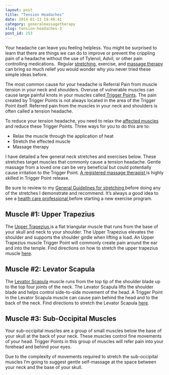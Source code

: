 ```yaml
---
layout: post
title: "Tension Headaches"
date: 2014-01-13 19:49:41
category: generalmassagetherapy
slug: tension-headaches-3
post_id: 253
---
```

<p>Your headache can leave you feeling helpless. You might be surprised to learn that there are things we can do to improve or prevent the crippling pain of a headache without the use of Tylenol, Advil, or other pain controlling medications.  Regular <a href="{{site.url}}/stretching/general-guidelines-for-stretching/index.html">stretching</a>, exercise, and <a href="{{site.url}}/index.html">massage therapy </a>can bring so much relief you would wonder why you never tried these simple ideas before.

</p>

<p>The most common cause for your headache is Referral Pain from muscle tension in your neck and shoulders. Overuse of vulnerable muscles can cause large painful knots in your muscles called<a title="Trigger Points and Trigger Point Therapy" href="{{site.url}}/generalmassagetherapy/trigger-points-and-trigger-point-therapy/index.html"> Trigger Points</a>. The pain created by Trigger Points is not always located in the area of the Trigger Point itself. Referred pain from the muscles in your neck and shoulders is often called a tension headache.</p>

<p>To reduce your tension headache, you need to relax the <a href="{{site.url}}/stretching/stretch-your-upper-trapezius-muscle/index.html">affected muscles </a>and reduce these Trigger Points. Three ways for you to do this are to:</p>

<ul class="leftmargin">
	<li>Relax the muscle through the application of heat</li>
	<li>Stretch the effected muscle</li>
	<li>Massage therapy</li>
</ul>


<p>I have detailed a few general neck stretches and exercises below. These stretches target muscles that commonly cause a tension headache. Gentle massage from a loved one can be very beneficial but could potentially cause irritation to the Trigger Point. <a href="{{site.url}}/about/index.html">A registered massage therapist </a>is highly skilled in Trigger Point release.</p>

<p>Be sure to review to my <a href="{{site.url}}/stretching/general-guidelines-for-stretching/index.html">General Guidelines for stretching </a>before doing any of the stretches I demonstrate and recommend. It’s always a good idea to see a <a href="{{site.url}}/generalmassagetherapy/governance-of-massage-therapy/index.html">health care professional </a>before starting a new exercise program.</p>

<h2>Muscle #1: Upper Trapezius</h2>

<p>The <a href="{{site.url}}/stretching/stretch-your-upper-trapezius-muscle-2/index.html">Upper Trapezius </a>is a flat triangular muscle that runs from the base of your skull and neck to your shoulder. The Upper Trapezius elevates the shoulder and supports the shoulder girdle when lifting a load. An Upper Trapezius muscle Trigger Point will commonly create pain around the ear and into the temple. Find directions on how to stretch the upper trapezius muscle <a href="{{site.url}}/stretching/stretch-your-upper-trapezius-muscle-2/index.html">here</a>.</p>

<h2>Muscle #2: Levator Scapula</h2>

<p>The <a href="{{site.url}}/stretching/stretch-your-levator-scapula-2/index.html">Levator Scapula</a> muscle runs from the top tip of the shoulder blade up to the top four joints of the neck. The Levator Scapula lifts the shoulder blade and helps control side-to-side movement of the head. A Trigger Point in the Levator Scapula muscle can cause pain behind the head and to the back of the neck. Find directions to stretch the Levator Scapula <a href="{{site.url}}/stretching/stretch-your-levator-scapula-2/index.html">here</a>.</p>

<h2>Muscle #3: Sub-Occipital Muscles</h2>

<p>Your sub-occipital muscles are a group of small muscles below the base of your skull at the back of your neck. These muscles control fine movements of your head. Trigger Points in this group of muscles will refer pain into your forehead and behind your eyes.</p>

<p>Due to the complexity of movements required to stretch the sub-occipital muscles I’m going to suggest gentle self-massage at the space between your neck and the base of your skull.
</p>
